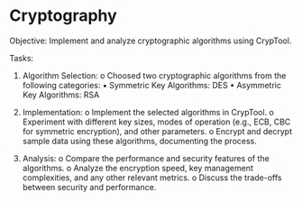 # Cryptography

Objective: Implement and analyze cryptographic algorithms using CrypTool.

Tasks:
1. Algorithm Selection:
o Choosed two cryptographic algorithms from the following categories:
▪ Symmetric Key Algorithms: DES
▪ Asymmetric Key Algorithms: RSA

2. Implementation:
o Implement the selected algorithms in CrypTool.
o Experiment with different key sizes, modes of operation (e.g., ECB, CBC for symmetric
encryption), and other parameters.
o Encrypt and decrypt sample data using these algorithms, documenting the process.

4. Analysis:
o Compare the performance and security features of the algorithms.
o Analyze the encryption speed, key management complexities, and any other relevant
metrics.
o Discuss the trade-offs between security and performance.
